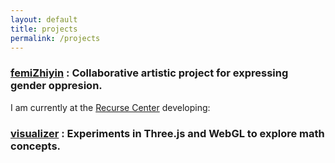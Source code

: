 ```yaml
---
layout: default
title: projects
permalink: /projects
---
```

### [femiZhiyin](https://femizhiyin.solquemal.com/) : Collaborative artistic project for expressing gender oppresion.


I am currently at the [Recurse Center](https://www.recurse.com/) developing:


### [visualizer](https://visualizer.solquemal.com/) : Experiments in Three.js and WebGL to explore math concepts.
